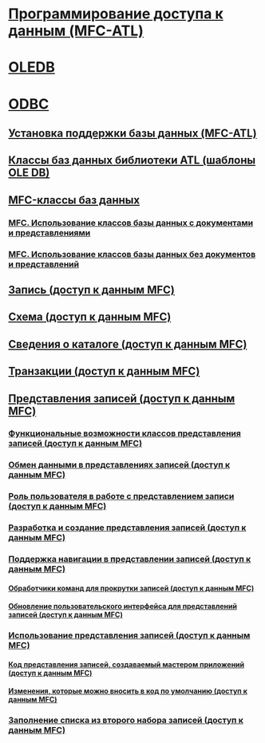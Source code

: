 # [Программирование доступа к данным (MFC-ATL)](data-access-programming-mfc-atl.md)
# [OLEDB](oledb/toc.md)
# [ODBC](odbc/toc.md)
## [Установка поддержки базы данных (MFC-ATL)](installing-database-support-mfc-atl.md)
## [Классы баз данных библиотеки ATL (шаблоны OLE DB)](atl-database-classes-ole-db-templates.md)
## [MFC-классы баз данных](mfc-database-classes-odbc-and-dao.md)
### [MFC. Использование классов базы данных с документами и представлениями](mfc-using-database-classes-with-documents-and-views.md)
### [MFC. Использование классов базы данных без документов и представлений](mfc-using-database-classes-without-documents-and-views.md)
## [Запись (доступ к данным MFC)](record-mfc-data-access.md)
## [Схема (доступ к данным MFC)](schema-mfc-data-access.md)
## [Сведения о каталоге (доступ к данным MFC)](catalog-information-mfc-data-access.md)
## [Транзакции (доступ к данным MFC)](transactions-mfc-data-access.md)
## [Представления записей (доступ к данным MFC)](record-views-mfc-data-access.md)
### [Функциональные возможности классов представления записей (доступ к данным MFC)](features-of-record-view-classes-mfc-data-access.md)
### [Обмен данными в представлениях записей (доступ к данным MFC)](data-exchange-for-record-views-mfc-data-access.md)
### [Роль пользователя в работе с представлением записи (доступ к данным MFC)](your-role-in-working-with-a-record-view-mfc-data-access.md)
### [Разработка и создание представления записей (доступ к данным MFC)](designing-and-creating-a-record-view-mfc-data-access.md)
### [Поддержка навигации в представлении записей (доступ к данным MFC)](supporting-navigation-in-a-record-view-mfc-data-access.md)
#### [Обработчики команд для прокрутки записей (доступ к данным MFC)](command-handlers-for-record-scrolling-mfc-data-access.md)
#### [Обновление пользовательского интерфейса для представлений записей (доступ к данным MFC)](user-interface-updating-for-record-views-mfc-data-access.md)
### [Использование представления записей (доступ к данным MFC)](using-a-record-view-mfc-data-access.md)
#### [Код представления записей, создаваемый мастером приложений (доступ к данным MFC)](record-view-code-created-by-application-wizard-mfc-data-access.md)
#### [Изменения, которые можно вносить в код по умолчанию (доступ к данным MFC)](changes-you-might-make-to-the-default-code-mfc-data-access.md)
### [Заполнение списка из второго набора записей (доступ к данным MFC)](filling-a-list-box-from-a-second-recordset-mfc-data-access.md)

